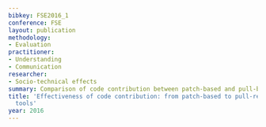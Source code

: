 ```yaml
---
bibkey: FSE2016_1
conference: FSE
layout: publication
methodology:
- Evaluation
practitioner:
- Understanding
- Communication
researcher:
- Socio-technical effects
summary: Comparison of code contribution between patch-based and pull-based tools
title: 'Effectiveness of code contribution: from patch-based to pull-request-based
  tools'
year: 2016
---
```

